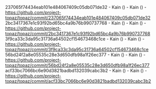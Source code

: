 237065f74434eab101e484067409c05db071de32 - Kain () - Kain () - https://github.com/project-topaz/topaz/commit/237065f74434eab101e484067409c05db071de32
2bc3417367e1c93f92bd65bc4a9b76b990737768 - Kain () - Kain () - https://github.com/project-topaz/topaz/commit/2bc3417367e1c93f92bd65bc4a9b76b990737768
3f9ca33c3da95c31736a64502cf154673468c1ce - Kain () - Kain () - https://github.com/project-topaz/topaz/commit/3f9ca33c3da95c31736a64502cf154673468c1ce
56bd24f2a8e05535c28e3d650dfb98a1f26ec377 - Kain () - Kain () - https://github.com/project-topaz/topaz/commit/56bd24f2a8e05535c28e3d650dfb98a1f26ec377
acf33bc7066bc6e90d3821badbd132039cabc3b2 - Kain () - Kain () - https://github.com/project-topaz/topaz/commit/acf33bc7066bc6e90d3821badbd132039cabc3b2
